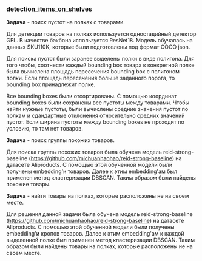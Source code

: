 ### detection_items_on_shelves

**Задача** - поиск пустот на полках с товарами.

Для детекции товаров на полках используется одностадийный детектор GFL. В качестве бэкбона используется ResNet18. Модель обучалась на данных SKU110K, которые были подготовлены под формат COCO json.

Для поиска пустот были заранее выделены полки в виде полигона. Для того чтобы, соотнести каждый bounding box товара к конкретной полке была вычислена площадь пересечения bounding box c полигоном полки. Если площадь пересечения больше заданного порога, то bounding box принадлежит полке.

Все bounding boxes были отсортированы. С помощью координат bounding boxes были сохранены все пустоты между товарами. Чтобы найти нужные пустоты, были вычислены средние значения пустот по полкам и сдандартные отклонения относительно средних значений пустот. Если ширина пустоты между bounding boxes не проходит по условию, то там нет товаров.

**Задача** - поиск группы похожих товаров.

Для поиска группы похожих товаров была обучена модель reid-strong-baseline (https://github.com/michuanhaohao/reid-strong-baseline) на датасете Aliproducts. С помощью этой обученной модели были получены embedding'и товаров. Далее к этим embedding'ам был применен метод кластеризации DBSCAN. Таким образом были найдены похожие товары.

**Задача** - найти товары на полках, которые расположены не на своем месте.

Для решения данной задачи была обучена модель reid-strong-baseline (https://github.com/michuanhaohao/reid-strong-baseline) на датасете Aliproducts. С помощью этой обученной модели были получены embedding'и кропов товаров. Далее к этим embedding'ам к каждой выделенной полке был применен метод кластеризации DBSCAN. Таким образом были найдены товары на полках, которые расположены не на своем месте.
